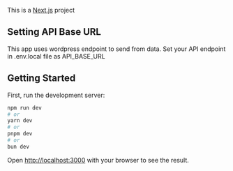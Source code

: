 This is a [Next.js](https://nextjs.org/) project

## Setting API Base URL
This app uses wordpress endpoint to send from data. Set your API endpoint in .env.local file as API_BASE_URL


## Getting Started

First, run the development server:

```bash
npm run dev
# or
yarn dev
# or
pnpm dev
# or
bun dev
```

Open [http://localhost:3000](http://localhost:3000) with your browser to see the result.
